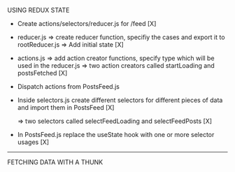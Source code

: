 USING REDUX STATE

- Create actions/selectors/reducer.js for /feed [X]
- reducer.js => create reducer function, specifiy the cases and export it to rootReducer.js
  => Add initial state [X]

- actions.js => add action creator functions, specify type which will be used in the reducer.js
  => two action creators called startLoading and postsFetched [X]

- Dispatch actions from PostsFeed.js

- Inside selectors.js create different selectors for different pieces of data and import them in PostsFeed [X]

  => two selectors called selectFeedLoading and selectFeedPosts [X]

- In PostsFeed.js replace the useState hook with one or more selector usages [X]

---

FETCHING DATA WITH A THUNK
